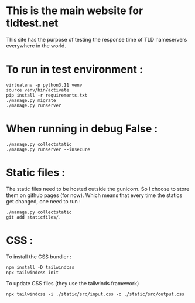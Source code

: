 # This is the main website for tldtest.net

This site has the purpose of testing the response time of TLD nameservers everywhere in the world.

# To run in test environment :
```
virtualenv -p python3.11 venv
source venv/bin/activate
pip install -r requirements.txt
./manage.py migrate
./manage.py runserver
```


# When running in debug False :
```
./manage.py collectstatic
./manage.py runserver --insecure
```

# Static files :
The static files need to be hosted outside the gunicorn. So I choose to store them on github pages (for now). Which means that every time the statics get changed, one need to run :
```
./manage.py collectstatic
git add staticfiles/.
```

# CSS : 
To install the CSS bundler : 
```
npm install -D tailwindcss
npx tailwindcss init
```

To update CSS files (they use the tailwinds framework)
```
npx tailwindcss -i ./static/src/input.css -o ./static/src/output.css
```
